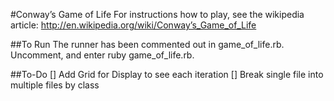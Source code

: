 #Conway’s Game of Life
For instructions how to play, see the wikipedia article: http://en.wikipedia.org/wiki/Conway’s_Game_of_Life

##To Run
The runner has been commented out in game_of_life.rb. Uncomment, and enter ruby game_of_life.rb. 

##To-Do
[] Add Grid for Display to see each iteration
[] Break single file into multiple files by class



